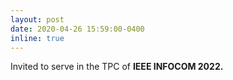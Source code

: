```yaml
---
layout: post
date: 2020-04-26 15:59:00-0400
inline: true
---
```


Invited to serve in the TPC of <strong>   IEEE INFOCOM 2022.   <strong>


